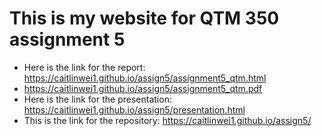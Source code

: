 # This is my website for QTM 350 assignment 5
- Here is the link for the report: <https://caitlinwei1.github.io/assign5/assignment5_qtm.html>
- <https://caitlinwei1.github.io/assign5/assignment5_qtm.pdf>
- Here is the link for the presentation: <https://caitlinwei1.github.io/assign5/presentation.html>
- This is the link for the repository: <https://caitlinwei1.github.io/assign5/>

